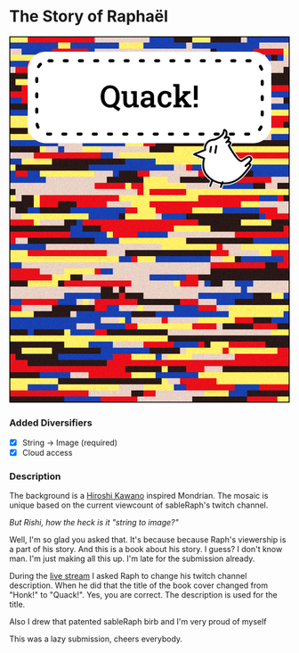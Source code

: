 # The Story of Raphaël

![ss_2](./ss/ss_2.png)

### Added Diversifiers

-   [x] String -> Image (required)
-   [x] Cloud access

### Description

The background is a [Hiroshi Kawano](https://zkm.de/en/hiroshi-kawano-biography) inspired Mondrian. The mosaic is unique based on the current viewcount of sableRaph's twitch channel.

_But Rishi, how the heck is it "string to image?"_

Well, I'm so glad you asked that. It's because because Raph's viewership is a part of his story.
And this is a book about his story. I guess? I don't know man. I'm just making all this up. I'm late for the submission already.

During the [live stream](https://twitch.tv/sableraph) I asked Raph to change his twitch channel description. When he did that the title of the book cover changed from "Honk!" to "Quack!". Yes, you are correct. The description is used for the title.

Also I drew that patented sableRaph birb and I'm very proud of myself

This was a lazy submission, cheers everybody.
